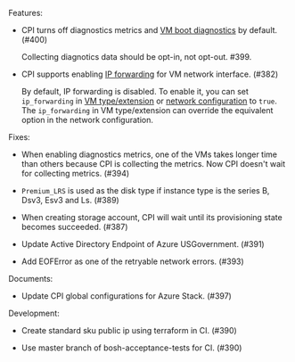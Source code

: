 Features:

- CPI turns off diagnostics metrics and [VM boot diagnostics](https://azure.microsoft.com/en-us/blog/boot-diagnostics-for-virtual-machines-v2/) by default. (#400)

  Collecting diagnotics data should be opt-in, not opt-out. #399.

- CPI supports enabling [IP forwarding]((https://docs.microsoft.com/en-us/azure/virtual-network/virtual-network-network-interface#enable-or-disable-ip-forwarding)) for VM network interface. (#382)

  By default, IP forwarding is disabled. To enable it, you can set `ip_forwarding` in [VM type/extension](https://bosh.io/docs/azure-cpi/#resource-pools) or [network configuration](https://bosh.io/docs/azure-cpi/#dynamic-network-or-manual-network) to `true`. The `ip_forwarding` in VM type/extension can override the equivalent option in the network configuration.

Fixes:

- When enabling diagnostics metrics, one of the VMs takes longer time than others because CPI is collecting the metrics. Now CPI doesn't wait for collecting metrics. (#394)

- `Premium_LRS` is used as the disk type if instance type is the series B, Dsv3, Esv3 and Ls. (#389)

- When creating storage account, CPI will wait until its provisioning state becomes succeeded. (#387)

- Update Active Directory Endpoint of Azure USGovernment. (#391)

- Add EOFError as one of the retryable network errors. (#393)

Documents:

- Update CPI global configurations for Azure Stack. (#397)

Development:

- Create standard sku public ip using terraform in CI. (#390)

- Use master branch of bosh-acceptance-tests for CI. (#390)
